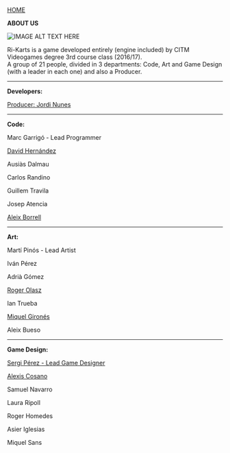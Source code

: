﻿[HOME](index.md)

**ABOUT US**

![IMAGE ALT TEXT HERE](http://i.imgur.com/VABALcI.png)

Ri-Karts is a game developed entirely (engine included) by CITM Videogames degree 3rd course class (2016/17).   
A group of 21 people, divided in 3 departments: Code, Art and Game Design (with a leader in each one) and also a Producer.

***

**Developers:**

[Producer: Jordi Nunes](jnunes.md)

***

**Code:**

Marc Garrigó - Lead Programmer

[David Hernández](dhernandez.md)

Ausiàs Dalmau

Carlos Randino

Guillem Travila

Josep Atencia

[Aleix Borrell](aborrell.md)

***


**Art:**

Martí Pinós - Lead Artist

Iván Pérez

Adrià Gómez

[Roger Olasz](rolasz.md)

Ian Trueba

[Miquel Gironés](mgirones.md)

Aleix Bueso

***


**Game Design:**

[Sergi Pérez - Lead Game Designer](sperez.md)

[Alexis Cosano](acosano.md)

Samuel Navarro

Laura Ripoll

Roger Homedes

Asier Iglesias

Miquel Sans
